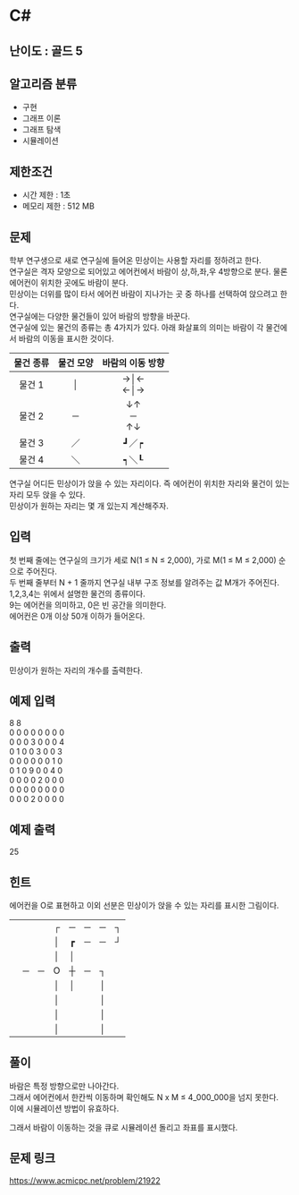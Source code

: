 # C#

## 난이도 : 골드 5

## 알고리즘 분류
  - 구현
  - 그래프 이론
  - 그래프 탐색
  - 시뮬레이션

## 제한조건
  - 시간 제한 : 1초
  - 메모리 제한 : 512 MB

## 문제
학부 연구생으로 새로 연구실에 들어온 민상이는 사용할 자리를 정하려고 한다.<br/>
연구실은 격자 모양으로 되어있고 에어컨에서 바람이 상,하,좌,우 4방향으로 분다. 물론 에어컨이 위치한 곳에도 바람이 분다.<br/>
민상이는 더위를 많이 타서 에어컨 바람이 지나가는 곳 중 하나를 선택하여 앉으려고 한다.<br/>
연구실에는 다양한 물건들이 있어 바람의 방향을 바꾼다.<br/>
연구실에 있는 물건의 종류는 총 4가지가 있다. 아래 화살표의 의미는 바람이 각 물건에서 바람의 이동을 표시한 것이다.<br/>

|물건 종류|물건 모양|바람의 이동 방향|
|:---:|:---:|:---:|
|물건 1|│|→│←<br/>←│→|
|물건 2|─|↓↑<br/>─<br/>↑↓|
|물건 3|／|┛／┍|
|물건 4|＼|┑＼┖|


연구실 어디든 민상이가 앉을 수 있는 자리이다. 즉 에어컨이 위치한 자리와 물건이 있는 자리 모두 앉을 수 있다.<br/>
민상이가 원하는 자리는 몇 개 있는지 계산해주자.<br/>


## 입력
첫 번째 줄에는 연구실의 크기가 세로 N(1 ≤ N ≤ 2,000), 가로 M(1 ≤ M ≤ 2,000) 순으로 주어진다.<br/>
두 번째 줄부터 N + 1 줄까지 연구실 내부 구조 정보를 알려주는 값 M개가 주어진다.<br/>
1,2,3,4는 위에서 설명한 물건의 종류이다.<br/>
9는 에어컨을 의미하고, 0은 빈 공간을 의미한다.<br/>
에어컨은 0개 이상 50개 이하가 들어온다.<br/>


## 출력
민상이가 원하는 자리의 개수를 출력한다.<br/>


## 예제 입력
8 8<br/>
0 0 0 0 0 0 0 0<br/>
0 0 0 3 0 0 0 4<br/>
0 1 0 0 3 0 0 3<br/>
0 0 0 0 0 0 1 0<br/>
0 1 0 9 0 0 4 0<br/>
0 0 0 0 2 0 0 0<br/>
0 0 0 0 0 0 0 0<br/>
0 0 0 2 0 0 0 0<br/>


## 예제 출력
25<br/>


## 힌트
에어컨을 O로 표현하고 이외 선분은 민상이가 앉을 수 있는 자리를 표시한 그림이다.<br/>

|||||||||
|:---:|:---:|:---:|:---:|:---:|:---:|:---:|:---:|
||||┌|─|─|─|┐|
||||│|┏|─|─|┘|
||||│|│||||
||─|─|O|┼|─|┐||
||||│|│||│||
||||│|||│||
||||│|||│||
||||│|||│||


## 풀이
바람은 특정 방향으로만 나아간다.<br/>
그래서 에어컨에서 한칸씩 이동하며 확인해도 N x M ≤ 4_000_000을 넘지 못한다.<br/>
이에 시뮬레이션 방법이 유효하다.<br/>


그래서 바람이 이동하는 것을 큐로 시뮬레이션 돌리고 좌표를 표시했다.<br/>


## 문제 링크
https://www.acmicpc.net/problem/21922